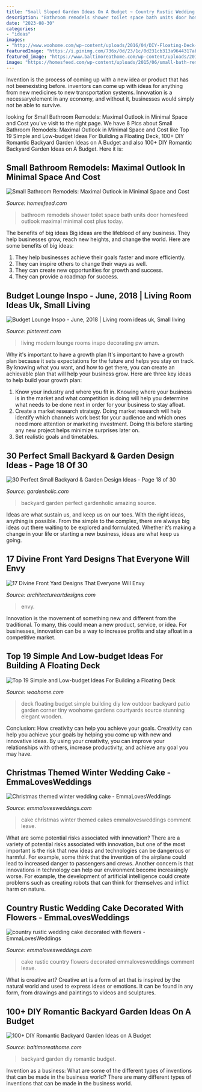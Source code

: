 ```yaml
---
title: "Small Sloped Garden Ideas On A Budget ~ Country Rustic Wedding Cake Decorated With Flowers"
description: "Bathroom remodels shower toilet space bath units door homesfeed outlook maximal minimal cost plus today"
date: "2023-08-30"
categories:
- "ideas"
images:
- "http://www.woohome.com/wp-content/uploads/2016/04/DIY-Floating-Deck-Woohome-3.jpg"
featuredImage: "https://i.pinimg.com/736x/0d/23/1c/0d231cb313a9644317ab8dc7f19e226a.jpg"
featured_image: "https://www.baltimoreathome.com/wp-content/uploads/2018/02/DIY-Romantic-Backyard-Garden-Ideas-on-A-Budget-33.jpg"
image: "https://homesfeed.com/wp-content/uploads/2015/06/small-bath-remodels-with-walk-in-shower-plus-glass-door-and-vanity-units-plus-toilet-and-mirror-with-brown-tile-wall-and-pot-plant.jpg"
---
```



Invention is the process of coming up with a new idea or product that has not beenexisting before. inventors can come up with ideas for anything from new medicines to new transportation systems. Innovation is a necessaryelement in any economy, and without it, businesses would simply not be able to survive.

	

		
looking for Small Bathroom Remodels: Maximal Outlook in Minimal Space and Cost you've visit to the right page. We have 8 Pics about Small Bathroom Remodels: Maximal Outlook in Minimal Space and Cost like Top 19 Simple and Low-budget Ideas For Building a Floating Deck, 100+ DIY Romantic Backyard Garden Ideas on A Budget and also 100+ DIY Romantic Backyard Garden Ideas on A Budget. Here it is:
		
    
## Small Bathroom Remodels: Maximal Outlook In Minimal Space And Cost

<img loading=lazy src="https://homesfeed.com/wp-content/uploads/2015/06/small-bath-remodels-with-walk-in-shower-plus-glass-door-and-vanity-units-plus-toilet-and-mirror-with-brown-tile-wall-and-pot-plant.jpg" onerror="this.onerror=null;this.src='https://tse3.mm.bing.net/th?id=OIP.boa6IK2ICgPTIpc_KoZ6sgHaLH&amp;pid=15.1';" alt="Small Bathroom Remodels: Maximal Outlook in Minimal Space and Cost">

_Source: homesfeed.com_

>bathroom remodels shower toilet space bath units door homesfeed outlook maximal minimal cost plus today. 

	

The benefits of big ideas
Big ideas are the lifeblood of any business. They help businesses grow, reach new heights, and change the world. Here are some benefits of big ideas:
1. They help businesses achieve their goals faster and more efficiently.
2. They can inspire others to change their ways as well.
3. They can create new opportunities for growth and success.
4. They can provide a roadmap for success.

    
## Budget Lounge Inspo - June, 2018 | Living Room Ideas Uk, Small Living

<img loading=lazy src="https://i.pinimg.com/736x/0d/23/1c/0d231cb313a9644317ab8dc7f19e226a.jpg" onerror="this.onerror=null;this.src='https://tse1.mm.bing.net/th?id=OIP.urvrE9V8YkxEnOiHrIkq8gHaLH&amp;pid=15.1';" alt="Budget Lounge Inspo - June, 2018 | Living room ideas uk, Small living">

_Source: pinterest.com_

>living modern lounge rooms inspo decorating pw amzn. 

	

Why it's important to have a growth plan
It's important to have a growth plan because it sets expectations for the future and helps you stay on track. By knowing what you want, and how to get there, you can create an achievable plan that will help your business grow. Here are three key ideas to help build your growth plan: 
1. Know your industry and where you fit in. Knowing where your business is in the market and what competition is doing will help you determine what needs to be done next in order for your business to stay afloat. 
2. Create a market research strategy. Doing market research will help identify which channels work best for your audience and which ones need more attention or marketing investment. Doing this before starting any new project helps minimize surprises later on. 
3. Set realistic goals and timetables.

    
## 30 Perfect Small Backyard &amp; Garden Design Ideas - Page 18 Of 30

<img loading=lazy src="http://www.gardenholic.com/wp-content/uploads/2019/04/Backyard-18-681x1024.jpg" onerror="this.onerror=null;this.src='https://tse3.mm.bing.net/th?id=OIP.h82lMmw7jf--3QN-_hk85QHaLI&amp;pid=15.1';" alt="30 Perfect Small Backyard &amp; Garden Design Ideas - Page 18 of 30">

_Source: gardenholic.com_

>backyard garden perfect gardenholic amazing source. 

	

Ideas are what sustain us, and keep us on our toes. With the right ideas, anything is possible. From the simple to the complex, there are always big ideas out there waiting to be explored and formulated. Whether it’s making a change in your life or starting a new business, ideas are what keep us going.

    
## 17 Divine Front Yard Designs That Everyone Will Envy

<img loading=lazy src="https://www.architectureartdesigns.com/wp-content/uploads/2016/05/14-71-768x576.jpg" onerror="this.onerror=null;this.src='https://tse2.mm.bing.net/th?id=OIP.zK6jjvZuIwgtYOktO1rROAHaFj&amp;pid=15.1';" alt="17 Divine Front Yard Designs That Everyone Will Envy">

_Source: architectureartdesigns.com_

>envy. 

	

Innovation is the movement of something new and different from the traditional. To many, this could mean a new product, service, or idea. For businesses, innovation can be a way to increase profits and stay afloat in a competitive market.

    
## Top 19 Simple And Low-budget Ideas For Building A Floating Deck

<img loading=lazy src="http://www.woohome.com/wp-content/uploads/2016/04/DIY-Floating-Deck-Woohome-3.jpg" onerror="this.onerror=null;this.src='https://tse4.mm.bing.net/th?id=OIP.y4SyKD3W4qLm5XvtS7LBSwHaLI&amp;pid=15.1';" alt="Top 19 Simple and Low-budget Ideas For Building a Floating Deck">

_Source: woohome.com_

>deck floating budget simple building diy low outdoor backyard patio garden corner tiny woohome gardens courtyards source stunning elegant wooden. 

	

Conclusion: How creativity can help you achieve your goals.
Creativity can help you achieve your goals by helping you come up with new and innovative ideas. By using your creativity, you can improve your relationships with others, increase productivity, and achieve any goal you may have.

    
## Christmas Themed Winter Wedding Cake - EmmaLovesWeddings

<img loading=lazy src="https://emmalovesweddings.com/wp-content/uploads/2018/10/Christmas-themed-winter-wedding-cake.jpg" onerror="this.onerror=null;this.src='https://tse2.mm.bing.net/th?id=OIP.JpaEBDH65eNhbDdkHnbdFQHaLH&amp;pid=15.1';" alt="Christmas themed winter wedding cake - EmmaLovesWeddings">

_Source: emmalovesweddings.com_

>cake christmas winter themed cakes emmalovesweddings comment leave. 

	

What are some potential risks associated with innovation?
There are a variety of potential risks associated with innovation, but one of the most important is the risk that new ideas and technologies can be dangerous or harmful. For example, some think that the invention of the airplane could lead to increased danger to passengers and crews. Another concern is that innovations in technology can help our environment become increasingly worse. For example, the development of artificial intelligence could create problems such as creating robots that can think for themselves and inflict harm on nature.

    
## Country Rustic Wedding Cake Decorated With Flowers - EmmaLovesWeddings

<img loading=lazy src="https://emmalovesweddings.com/wp-content/uploads/2019/08/country-rustic-wedding-cake-decorated-with-flowers.jpg" onerror="this.onerror=null;this.src='https://tse1.mm.bing.net/th?id=OIP.u1lF5QICe6rL8p7x028hewHaLG&amp;pid=15.1';" alt="country rustic wedding cake decorated with flowers - EmmaLovesWeddings">

_Source: emmalovesweddings.com_

>cake rustic country flowers decorated emmalovesweddings comment leave. 

	

What is creative art?
Creative art is a form of art that is inspired by the natural world and used to express ideas or emotions. It can be found in any form, from drawings and paintings to videos and sculptures.

    
## 100+ DIY Romantic Backyard Garden Ideas On A Budget

<img loading=lazy src="https://www.baltimoreathome.com/wp-content/uploads/2018/02/DIY-Romantic-Backyard-Garden-Ideas-on-A-Budget-33.jpg" onerror="this.onerror=null;this.src='https://tse1.mm.bing.net/th?id=OIP.oRSHg_YXHecSf4W1NhBtSAHaK_&amp;pid=15.1';" alt="100+ DIY Romantic Backyard Garden Ideas on A Budget">

_Source: baltimoreathome.com_

>backyard garden diy romantic budget. 

	

Invention as a business: What are some of the different types of inventions that can be made in the business world?
There are many different types of inventions that can be made in the business world.

